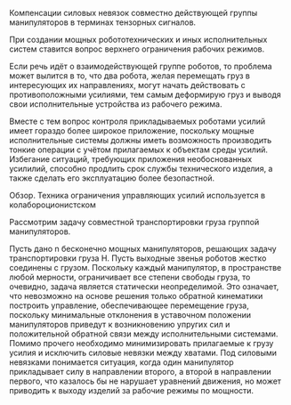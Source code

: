 Компенсации силовых невязок совместно действующей группы манипуляторов в терминах тензорных сигналов.

При создании мощных робототехнических и иных исполнительных систем ставится вопрос верхнего ограничения рабочих режимов. 

Если речь идёт о взаимодействующей группе роботов, то проблема может вылится в то, что два робота, желая перемещать груз в интересующих их направлениях, могут начать действовать с противоположными усилиями, тем самым деформирую груз и выводя свои исполнительные устройства из рабочего режима.

Вместе с тем вопрос контроля прикладываемых роботами усилий имеет гораздо более широкое приложение, поскольку мощные исполнительные системы должны иметь возможность производить тонкие операции с учётом прилагаемых к объектам среды усилий. Избегание ситуаций, требующих приложения необоснованных усилилий, способно продлить срок службы технического изделия, а также сделать его эксплуатацию более безопастной.


Обзор.
Техника ограничения управляющих усилий используется в колабороционистском



Рассмотрим задачу совместной транспортировки груза группой манипуляторов.

Пусть дано n бесконечно мощных манипуляторов, решающих задачу транспортировки груза H. Пусть выходные звенья роботов жестко соединены с грузом. Поскольку каждый манипулятор, в пространстве любой мерности, ограничивает все степени свободы груза, то очевидно, задача является статически неопределимой. Это означает, что невозможно на основе решения только обратной кинематики построить управление, обеспечивающее перемещение груза, поскольку минимальные отклонения в уставочном положении манипуляторов приведут к возникновению упругих сил и положительной обратной связи между исполнительными системами. Помимо прочего необходимо минимизировать прилагаемые к грузу усилия и исключить силовые невязки между хватами. Под силовыми невязками понимается ситуация, когда один манипулятор прикладывает силу в направлении второго, а второй в направлении первого, что казалось бы не нарушает уравнений движения, но может приводить к выходу изделий за рабочие режимы по мощности.